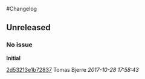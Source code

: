 #Changelog

## Unreleased
### No issue

**Initial**


[2d53213e1b72837](https://github.com/tomasbjerre/violation-comments-to-gitlab-gradle-plugin/commit/2d53213e1b72837) Tomas Bjerre *2017-10-28 17:58:43*


